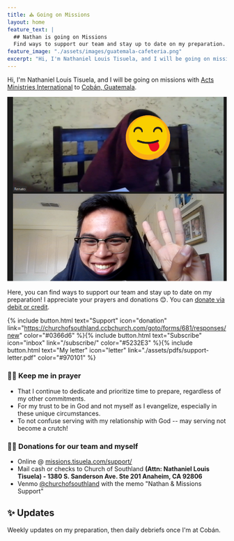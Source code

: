 ```yaml
---
title: ⛪ Going on Missions
layout: home
feature_text: |
  ## Nathan is going on Missions
  Find ways to support our team and stay up to date on my preparation.
feature_image: "./assets/images/guatemala-cafeteria.png"
excerpt: "Hi, I'm Nathaniel Louis Tisuela, and I will be going on missions with [Acts Ministries International](https://amichurches.com/) to Cobán, Guatemala."
---
```


Hi, I'm Nathaniel Louis Tisuela, and I will be going on missions with [Acts Ministries International](https://amichurches.com/) to [Cobán, Guatemala](https://www.amiiscoban.com/). 

![renato and i](/assets/images/renato-and-i.png)

Here, you can find ways to support our team and stay up to date on my preparation! I appreciate your prayers and donations 😊. You can [donate via debit or credit](https://churchofsouthland.ccbchurch.com/goto/forms/681/responses/new). 

{% include button.html text="Support" icon="donation" link="https://churchofsouthland.ccbchurch.com/goto/forms/681/responses/new" color="#0366d6" %}{% include button.html text="Subscribe" icon="inbox" link="/subscribe/" color="#5232E3" %}{% include button.html text="My letter" icon="letter" link="./assets/pdfs/support-letter.pdf" color="#970101" %}

### 🙏🏾 Keep me in prayer
* That I continue to dedicate and prioritize time to prepare, regardless of my other commitments.  
* For my trust to be in God and not myself as I evangelize, especially in these unique circumstances.  
* To not confuse serving with my relationship with God -- may serving not become a crutch!  

### 🤝🏾 Donations for our team and myself
* Online @ [missions.tisuela.com/support/](https://missions.tisuela.com/support/)   
* Mail cash or checks to Church of Southland **(Attn: Nathaniel Louis Tisuela) - 1380 S. Sanderson Ave. Ste 201 Anaheim, CA 92806**  
* Venmo [@churchofsouthland](https://venmo.com/) with the memo "Nathan & Missions Support"  

## ✨ Updates

Weekly updates on my preparation, then daily debriefs once I'm at Cobán.
